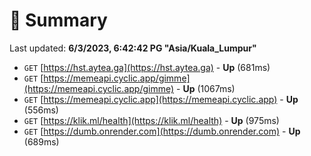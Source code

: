 # 📖 Summary
Last updated: **6/3/2023, 6:42:42 PG "Asia/Kuala_Lumpur"**

- `GET` [https://hst.aytea.ga](https://hst.aytea.ga) - **Up** (681ms)
- `GET` [https://memeapi.cyclic.app/gimme](https://memeapi.cyclic.app/gimme) - **Up** (1067ms)
- `GET` [https://memeapi.cyclic.app](https://memeapi.cyclic.app) - **Up** (556ms)
- `GET` [https://klik.ml/health](https://klik.ml/health) - **Up** (975ms)
- `GET` [https://dumb.onrender.com](https://dumb.onrender.com) - **Up** (689ms)

